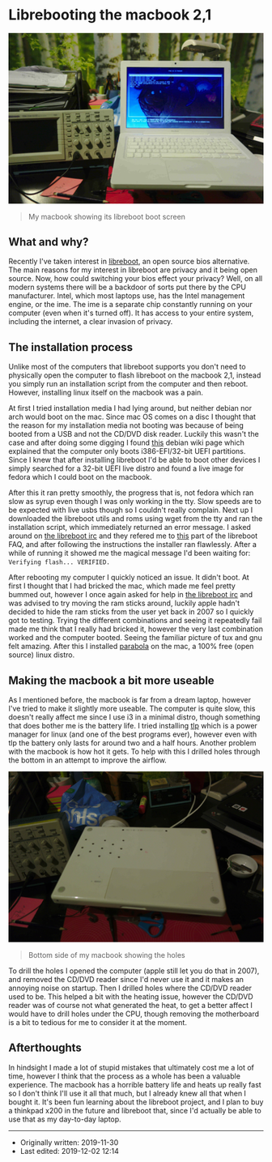 # Librebooting the macbook 2,1

![libreboot boot screen](/res/clibreboot.jpg)

> My macbook showing its libreboot boot screen

## What and why?

Recently I've taken interest in [libreboot](https://www.libreboot.org), an open source bios alternative. The main reasons for my interest in libreboot are privacy and it being open source. Now, how could switching your bios effect your privacy? Well, on all modern systems there will be a backdoor of sorts put there by the CPU manufacturer. Intel, which most laptops use, has the Intel management engine, or the ime. The ime is a separate chip constantly running on your computer (even when it's turned off). It has access to your entire system, including the internet, a clear invasion of privacy.

## The installation process

Unlike most of the computers that libreboot supports you don't need to physically open the computer to flash libreboot on the macbook 2,1, instead you simply run an installation script from the computer and then reboot. However, installing linux itself on the macbook was a pain.

At first I tried installation media I had lying around, but neither debian nor arch would boot on the mac. Since mac OS comes on a disc I thought that the reason for my installation media not booting was because of being booted from a USB and not the CD/DVD disk reader. Luckily this wasn't the case and after doing some digging I found [this](https://wiki.debian.org/InstallingDebianOn/Apple/MacBook/2-1) debian wiki page which explained that the computer only boots i386-EFI/32-bit UEFI partitions. Since I knew that after installing libreboot I'd be able to boot other devices I simply searched for a 32-bit UEFI live distro and found a live image for fedora which I could boot on the macbook.

After this it ran pretty smoothly, the progress that is, not fedora which ran slow as syrup even though I was only working in the tty. Slow speeds are to be expected with live usbs though so I couldn't really complain. Next up I downloaded the libreboot utils and roms using wget from the tty and ran the installation script, which immediately returned an error message. I asked around on [the libreboot irc](https://webchat.freenode.net/#libreboot) and they refered me to [this](https://libreboot.org/faq.html#flashrom-complains-about-devmem-access) part of the libreboot FAQ, and after following the instructions the installer ran flawlessly. After a while of running it showed me the magical message I'd been waiting for: `Verifying flash... VERIFIED.`

After rebooting my computer I quickly noticed an issue. It didn't boot. At first I thought that I had bricked the mac, which made me feel pretty bummed out, however I once again asked for help in [the libreboot irc](https://webchat.freenode.net/#libreboot) and was advised to try moving the ram sticks around, luckily apple hadn't decided to hide the ram sticks from the user yet back in 2007 so I quickly got to testing. Trying the different combinations and seeing it repeatedly fail made me think that I really had bricked it, however the very last combination worked and the computer booted. Seeing the familiar picture of tux and gnu felt amazing. After this I installed [parabola](https://en.wikipedia.org/wiki/Parabola_GNU/Linux-libre) on the mac, a 100% free (open source) linux distro.

## Making the macbook a bit more useable

As I mentioned before, the macbook is far from a dream laptop, however I've tried to make it slightly more useable. The computer is quite slow, this doesn't really affect me since I use i3 in a minimal distro, though something that does bother me is the battery life. I tried installing [tlp](https://wiki.archlinux.org/index.php/TLP) which is a power manager for linux (and one of the best programs ever), however even with tlp the battery only lasts for around two and a half hours. Another problem with the macbook is how hot it gets. To help with this I drilled holes through the bottom in an attempt to improve the airflow.

![macbook 2,1-with-holes](/res/clibreboot-holes.jpg)

> Bottom side of my macbook showing the holes

To drill the holes I opened the computer (apple still let you do that in 2007), and removed the CD/DVD reader since I'd never use it and it makes an annoying noise on startup. Then I drilled holes where the CD/DVD reader used to be. This helped a bit with the heating issue, however the CD/DVD reader was of course not what generated the heat, to get a better affect I would have to drill holes under the CPU, though removing the motherboard is a bit to tedious for me to consider it at the moment.

## Afterthoughts

In hindsight I made a lot of stupid mistakes that ultimately cost me a lot of time, however I think that the process as a whole has been a valuable experience. The macbook has a horrible battery life and heats up really fast so I don't think I'll use it all that much, but I already knew all that when I bought it. It's been fun learning about the libreboot project, and I plan to buy a thinkpad x200 in the future and libreboot that, since I'd actually be able to use that as my day-to-day laptop.

<hr>

* Originally written: 2019-11-30
* Last edited: 2019-12-02 12:14
